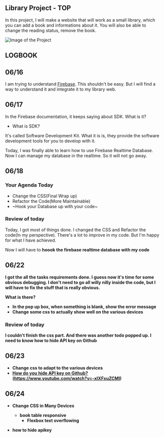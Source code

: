 ## Library Project - TOP

In this project, I will make a website that will work as a small library, which 
you can add a book and informations about it. You will also be able to change
the reading status, remove the book. 

![Image of the Project](https://github.com/DaeguDude/TOP-Library/img/readme-main.png)


## LOGBOOK
## 06/16

I am trying to understand [Firebase](https://firebase.google.com/). This 
shouldn't be easy. But I will find a way to understand it and integrate it
to my library web.

## 06/17

In the Firebase documentation, it keeps saying about SDK. What is it?

- What is SDK?

It's called Software Development Kit. What it is is, they provide the software
development tools for you to develop with it.

Today, I was finally able to learn how to use Firebase Realtime Database.
Now I can manage my database in the realtime. So it will not go away.

## 06/18

### Your Agenda Today

- Change the CSS(Final Wrap up)
- Refactor the Code(More Maintainable)
- ~Hook your Database up with your code~

### Review of today

Today, I got most of things done. I changed the CSS and Refactor the code(In
my perspective). There's a lot to improve in my code. But I'm happy for what
I have achieved.

Now I will have to <strong>hoook the firebase realtime database with my code<strong>

## 06/22

I got the all the tasks requirements done. I guess now it's time for some obvious
debugging. I don't need to go all willy nilly inside the code, but I will have to
fix the stuff that is really obvious.

What is there?

- In the pop up box, when something is blank, show the error message
- Change some css to actually show well on the various devices

### Review of today

I couldn't finish the css part. And there was another todo popped up.
I need to know how to hide API key on Github

## 06/23

- Change css to adapt to the various devices
- [How do you hide API key on Github?](https://developer.github.com/v3/actions/secrets/)
(https://www.youtube.com/watch?v=-xIXFxuZCMI)

## 06/24

- Change CSS in Many Devices
    - book table responsive
        - Flexbox text overflowing
    
- how to hide apikey

